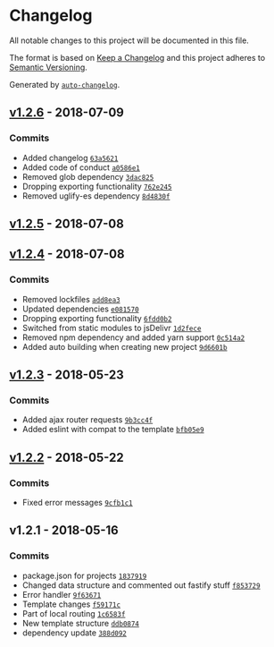 # Changelog

All notable changes to this project will be documented in this file.

The format is based on [Keep a Changelog](http://keepachangelog.com/en/1.0.0/)
and this project adheres to [Semantic Versioning](http://semver.org/spec/v2.0.0.html).

Generated by [`auto-changelog`](https://github.com/CookPete/auto-changelog).

## [v1.2.6](https://github.com/wafferjs/waffer-cli/compare/v1.2.5...v1.2.6) - 2018-07-09

### Commits

- Added changelog [`63a5621`](https://github.com/wafferjs/waffer-cli/commit/63a5621d75a939ee1203eeae5e0532efab67721d)
- Added code of conduct [`a0586e1`](https://github.com/wafferjs/waffer-cli/commit/a0586e140e1dcfbf9be2f1e7fe0146b53cf72e32)
- Removed glob dependency [`3dac825`](https://github.com/wafferjs/waffer-cli/commit/3dac825c0ecdd2e306ad92a6991284434f1ef799)
- Dropping exporting functionality [`762e245`](https://github.com/wafferjs/waffer-cli/commit/762e2454bd27758c5f1985065b60db75619e37ff)
- Removed uglify-es dependency [`8d4830f`](https://github.com/wafferjs/waffer-cli/commit/8d4830fef679e898ddca2274931662ee8f8afe67)

## [v1.2.5](https://github.com/wafferjs/waffer-cli/compare/v1.2.4...v1.2.5) - 2018-07-08

## [v1.2.4](https://github.com/wafferjs/waffer-cli/compare/v1.2.3...v1.2.4) - 2018-07-08

### Commits

- Removed lockfiles [`add8ea3`](https://github.com/wafferjs/waffer-cli/commit/add8ea3a46b063f082e35ba369e4086e25339c73)
- Updated dependencies [`e081570`](https://github.com/wafferjs/waffer-cli/commit/e081570862c8e6e41c8a9d37fa8ae125356efe53)
- Dropping exporting functionality [`6fdd0b2`](https://github.com/wafferjs/waffer-cli/commit/6fdd0b2358498c706f4b8657eaf34fea1f487a53)
- Switched from static modules to jsDelivr [`1d2fece`](https://github.com/wafferjs/waffer-cli/commit/1d2fece853a7878428ae9bd7a4fcb1416b64513d)
- Removed npm dependency and added yarn support [`0c514a2`](https://github.com/wafferjs/waffer-cli/commit/0c514a24dde3f0ef4eeb9297c28210184a0a59a0)
- Added auto building when creating new project [`9d6601b`](https://github.com/wafferjs/waffer-cli/commit/9d6601b02a6eb7e04c2918c5b9852a9b1f24ead4)

## [v1.2.3](https://github.com/wafferjs/waffer-cli/compare/v1.2.2...v1.2.3) - 2018-05-23

### Commits

- Added ajax router requests [`9b3cc4f`](https://github.com/wafferjs/waffer-cli/commit/9b3cc4f0fd9c082c8550fb9c555ee70c8abfcf47)
- Added eslint with compat to the template [`bfb05e9`](https://github.com/wafferjs/waffer-cli/commit/bfb05e9bf1173fb1f0194a8c68b481ad7835f328)

## [v1.2.2](https://github.com/wafferjs/waffer-cli/compare/v1.2.1...v1.2.2) - 2018-05-22

### Commits

- Fixed error messages [`9cfb1c1`](https://github.com/wafferjs/waffer-cli/commit/9cfb1c1099a2bbac7b3032623629ac995bb800cb)

## v1.2.1 - 2018-05-16

### Commits

- package.json for projects [`1837919`](https://github.com/wafferjs/waffer-cli/commit/1837919f538e3b63bea6e20a17e67722f3116017)
- Changed data structure and commented out fastify stuff [`f853729`](https://github.com/wafferjs/waffer-cli/commit/f853729cb5b67105537463c50b791230528bca62)
- Error handler [`9f63671`](https://github.com/wafferjs/waffer-cli/commit/9f636712b634769ef9774d7fba6dfae6e84d2284)
- Template changes [`f59171c`](https://github.com/wafferjs/waffer-cli/commit/f59171c9052a062b17db46152121301601276698)
- Part of local routing [`1c6583f`](https://github.com/wafferjs/waffer-cli/commit/1c6583f10be7d99511907bb632def4736d6fff4e)
- New template structure [`ddb0874`](https://github.com/wafferjs/waffer-cli/commit/ddb0874671b3728b5d6e4b0c3a71652a36e7c9fa)
- dependency update [`388d092`](https://github.com/wafferjs/waffer-cli/commit/388d0920ffe885cc60854a2e27f2dd6dfff301e0)
